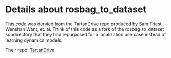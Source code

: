 # Details about rosbag_to_dataset

This code was dervied from the TartanDrive repo produced by Sam Triest, Wenshan Want, et. al. Think of this code as a fork of the rosbag_to_dataset subdirectory that they had repurposed for a localization use case instead of learning dynamics models.

Their repo:
[TartanDrive](https://github.com/castacks/tartan_drive)